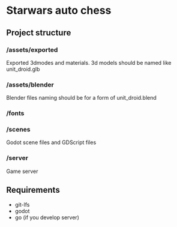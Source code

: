 # Starwars auto chess

## Project structure

### /assets/exported

Exported 3dmodes and materials. 3d models should be named like unit_droid.glb

### /assets/blender

Blender files naming should be for a form of unit_droid.blend 

### /fonts

### /scenes

Godot scene files and GDScript files

### /server

Game server

## Requirements

- git-lfs
- godot
- go (if you develop server)